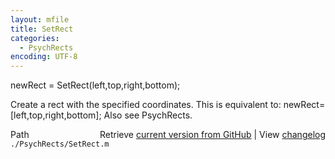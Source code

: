 ```yaml
---
layout: mfile
title: SetRect
categories:
  - PsychRects
encoding: UTF-8
---
```


 newRect = SetRect\(left,top,right,bottom\);

 Create a rect with the specified coordinates.
 This is equivalent to:
    newRect=\[left,top,right,bottom\];
 Also see PsychRects.


<div class="code_header" style="text-align:right;">
  <span style="float:left;">Path&nbsp;&nbsp;</span> <span class="counter">Retrieve <a href=
  "https://raw.github.com/Psychtoolbox-3/Psychtoolbox-3/beta/./PsychRects/SetRect.m">current version from GitHub</a> | View <a href=
  "https://github.com/Psychtoolbox-3/Psychtoolbox-3/commits/beta/./PsychRects/SetRect.m">changelog</a></span>
</div>
<div class="code">
  <code>./PsychRects/SetRect.m</code>
</div>

